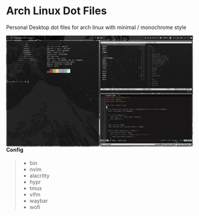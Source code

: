 <h1 align="left">Arch Linux Dot Files</h1>
<p>Personal Desktop dot files for arch linux with minimal / monochrome style</p>
<img src="archdotfiles.png"
     alt="Image"
     style="float: left; margin-right: 10px; height: 300px" />


#### Config 
>
> - bin
> - nvim
> - alacritty
> - hypr
> - tmux
> - vifm
> - waybar
> - wofi
